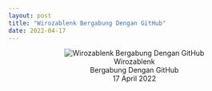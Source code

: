 ```yaml
---
layout: post
title: "Wirozablenk Bergabung Dengan GitHub"
date: 2022-04-17
---
```

<center>
<img src="https://github.githubassets.com/images/modules/profile/profile-joined-github.svg" alt="Wirozablenk Bergabung Dengan GitHub" class="tampilan-gambar"><br/>
Wirozablenk<br/>
Bergabung Dengan GitHub<br/>
17 April 2022<br/>
</center>
